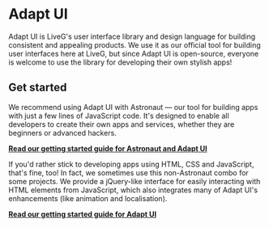 # Adapt UI
Adapt UI is LiveG's user interface library and design language for building consistent and appealing products. We use it as our official tool for building user interfaces here at LiveG, but since Adapt UI is open-source, everyone is welcome to use the library for developing their own stylish apps!

## Get started
We recommend using Adapt UI with Astronaut — our tool for building apps with just a few lines of JavaScript code. It's designed to enable all developers to create their own apps and services, whether they are beginners or advanced hackers.

**[Read our getting started guide for Astronaut and Adapt UI](astronaut-getting-started.md)**

If you'd rather stick to developing apps using HTML, CSS and JavaScript, that's fine, too! In fact, we sometimes use this non-Astronaut combo for some projects. We provide a jQuery-like interface for easily interacting with HTML elements from JavaScript, which also integrates many of Adapt UI's enhancements (like animation and localisation).

**[Read our getting started guide for Adapt UI](getting-started.md)**